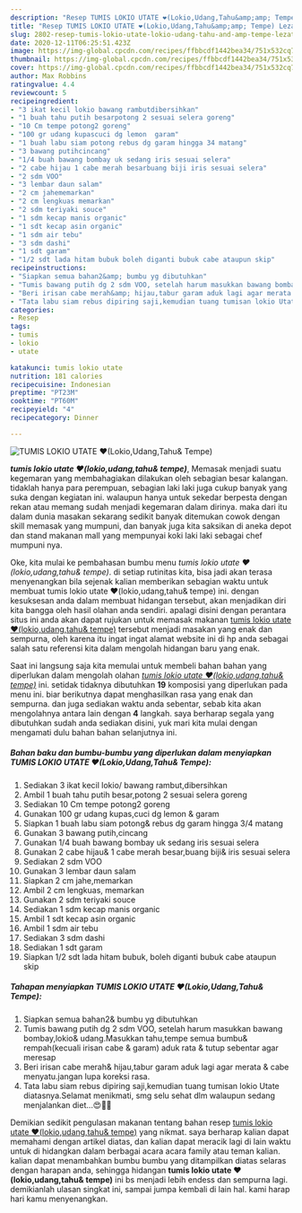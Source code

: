 ```yaml
---
description: "Resep TUMIS LOKIO UTATE ❤(Lokio,Udang,Tahu&amp;amp; Tempe) Lezat"
title: "Resep TUMIS LOKIO UTATE ❤(Lokio,Udang,Tahu&amp;amp; Tempe) Lezat"
slug: 2802-resep-tumis-lokio-utate-lokio-udang-tahu-and-amp-tempe-lezat
date: 2020-12-11T06:25:51.423Z
image: https://img-global.cpcdn.com/recipes/ffbbcdf1442bea34/751x532cq70/tumis-lokio-utate-❤lokioudangtahu-tempe-foto-resep-utama.jpg
thumbnail: https://img-global.cpcdn.com/recipes/ffbbcdf1442bea34/751x532cq70/tumis-lokio-utate-❤lokioudangtahu-tempe-foto-resep-utama.jpg
cover: https://img-global.cpcdn.com/recipes/ffbbcdf1442bea34/751x532cq70/tumis-lokio-utate-❤lokioudangtahu-tempe-foto-resep-utama.jpg
author: Max Robbins
ratingvalue: 4.4
reviewcount: 5
recipeingredient:
- "3 ikat kecil lokio bawang rambutdibersihkan"
- "1 buah tahu putih besarpotong 2 sesuai selera goreng"
- "10 Cm tempe potong2 goreng"
- "100 gr udang kupascuci dg lemon  garam"
- "1 buah labu siam potong rebus dg garam hingga 34 matang"
- "3 bawang putihcincang"
- "1/4 buah bawang bombay uk sedang iris sesuai selera"
- "2 cabe hijau 1 cabe merah besarbuang biji iris sesuai selera"
- "2 sdm VOO"
- "3 lembar daun salam"
- "2 cm jahememarkan"
- "2 cm lengkuas memarkan"
- "2 sdm teriyaki souce"
- "1 sdm kecap manis organic"
- "1 sdt kecap asin organic"
- "1 sdm air tebu"
- "3 sdm dashi"
- "1 sdt garam"
- "1/2 sdt lada hitam bubuk boleh diganti bubuk cabe ataupun skip"
recipeinstructions:
- "Siapkan semua bahan2&amp; bumbu yg dibutuhkan"
- "Tumis bawang putih dg 2 sdm VOO, setelah harum masukkan bawang bombay,lokio&amp; udang.Masukkan tahu,tempe semua bumbu&amp; rempah(kecuali irisan cabe &amp; garam) aduk rata &amp; tutup sebentar agar meresap"
- "Beri irisan cabe merah&amp; hijau,tabur garam aduk lagi agar merata &amp; cabe menyatu.jangan lupa koreksi rasa."
- "Tata labu siam rebus dipiring saji,kemudian tuang tumisan lokio Utate diatasnya.Selamat menikmati, smg selu sehat dlm walaupun sedang menjalankan diet...😍🚶‍♀️"
categories:
- Resep
tags:
- tumis
- lokio
- utate

katakunci: tumis lokio utate 
nutrition: 181 calories
recipecuisine: Indonesian
preptime: "PT23M"
cooktime: "PT60M"
recipeyield: "4"
recipecategory: Dinner

---
```



![TUMIS LOKIO UTATE ❤(Lokio,Udang,Tahu&amp; Tempe)](https://img-global.cpcdn.com/recipes/ffbbcdf1442bea34/751x532cq70/tumis-lokio-utate-❤lokioudangtahu-tempe-foto-resep-utama.jpg)

<b><i>tumis lokio utate ❤(lokio,udang,tahu&amp; tempe)</i></b>, Memasak menjadi suatu kegemaran yang membahagiakan dilakukan oleh sebagian besar kalangan. tidaklah hanya para perempuan, sebagian laki laki juga cukup banyak yang suka dengan kegiatan ini. walaupun hanya untuk sekedar berpesta dengan rekan atau memang sudah menjadi kegemaran dalam dirinya. maka dari itu dalam dunia masakan sekarang sedikit banyak ditemukan cowok dengan skill memasak yang mumpuni, dan banyak juga kita saksikan di aneka depot dan stand makanan mall yang mempunyai koki laki laki sebagai chef mumpuni nya.

Oke, kita mulai ke pembahasan bumbu menu <i>tumis lokio utate ❤(lokio,udang,tahu&amp; tempe)</i>. di setiap rutinitas kita, bisa jadi akan terasa menyenangkan bila sejenak kalian memberikan sebagian waktu untuk membuat tumis lokio utate ❤(lokio,udang,tahu&amp; tempe) ini. dengan kesuksesan anda dalam membuat hidangan tersebut, akan menjadikan diri kita bangga oleh hasil olahan anda sendiri. apalagi disini dengan perantara situs ini anda akan dapat rujukan untuk memasak makanan <u>tumis lokio utate ❤(lokio,udang,tahu&amp; tempe)</u> tersebut menjadi masakan yang enak dan sempurna, oleh karena itu ingat ingat alamat website ini di hp anda sebagai salah satu referensi kita dalam mengolah hidangan baru yang enak.




Saat ini langsung saja kita memulai untuk membeli bahan bahan yang diperlukan dalam mengolah olahan <u><i>tumis lokio utate ❤(lokio,udang,tahu&amp; tempe)</i></u> ini. setidak tidaknya dibutuhkan <b>19</b> komposisi yang diperlukan pada menu ini. biar berikutnya dapat menghasilkan rasa yang enak dan sempurna. dan juga sediakan waktu anda sebentar, sebab kita akan mengolahnya antara lain dengan <b>4</b> langkah. saya berharap segala yang dibutuhkan sudah anda sediakan disini, yuk mari kita mulai dengan mengamati dulu bahan bahan selanjutnya ini.

<!--inarticleads1-->

##### Bahan baku dan bumbu-bumbu yang diperlukan dalam menyiapkan TUMIS LOKIO UTATE ❤(Lokio,Udang,Tahu&amp; Tempe):

1. Sediakan 3 ikat kecil lokio/ bawang rambut,dibersihkan
1. Ambil 1 buah tahu putih besar,potong 2 sesuai selera goreng
1. Sediakan 10 Cm tempe potong2 goreng
1. Gunakan 100 gr udang kupas,cuci dg lemon &amp; garam
1. Siapkan 1 buah labu siam potong&amp; rebus dg garam hingga 3/4 matang
1. Gunakan 3 bawang putih,cincang
1. Gunakan 1/4 buah bawang bombay uk sedang iris sesuai selera
1. Gunakan 2 cabe hijau&amp; 1 cabe merah besar,buang biji&amp; iris sesuai selera
1. Sediakan 2 sdm VOO
1. Gunakan 3 lembar daun salam
1. Siapkan 2 cm jahe,memarkan
1. Ambil 2 cm lengkuas, memarkan
1. Gunakan 2 sdm teriyaki souce
1. Sediakan 1 sdm kecap manis organic
1. Ambil 1 sdt kecap asin organic
1. Ambil 1 sdm air tebu
1. Sediakan 3 sdm dashi
1. Sediakan 1 sdt garam
1. Siapkan 1/2 sdt lada hitam bubuk, boleh diganti bubuk cabe ataupun skip




<!--inarticleads2-->

##### Tahapan menyiapkan TUMIS LOKIO UTATE ❤(Lokio,Udang,Tahu&amp; Tempe):

1. Siapkan semua bahan2&amp; bumbu yg dibutuhkan
1. Tumis bawang putih dg 2 sdm VOO, setelah harum masukkan bawang bombay,lokio&amp; udang.Masukkan tahu,tempe semua bumbu&amp; rempah(kecuali irisan cabe &amp; garam) aduk rata &amp; tutup sebentar agar meresap
1. Beri irisan cabe merah&amp; hijau,tabur garam aduk lagi agar merata &amp; cabe menyatu.jangan lupa koreksi rasa.
1. Tata labu siam rebus dipiring saji,kemudian tuang tumisan lokio Utate diatasnya.Selamat menikmati, smg selu sehat dlm walaupun sedang menjalankan diet...😍🚶‍♀️




Demikian sedikit pengulasan makanan tentang bahan resep <u>tumis lokio utate ❤(lokio,udang,tahu&amp; tempe)</u> yang nikmat. saya berharap kalian dapat memahami dengan artikel diatas, dan kalian dapat meracik lagi di lain waktu untuk di hidangkan dalam berbagai acara acara family atau teman kalian. kalian dapat menambahkan bumbu bumbu yang ditampilkan diatas selaras dengan harapan anda, sehingga hidangan <b>tumis lokio utate ❤(lokio,udang,tahu&amp; tempe)</b> ini bs menjadi lebih endess dan sempurna lagi. demikianlah ulasan singkat ini, sampai jumpa kembali di lain hal. kami harap hari kamu menyenangkan.
